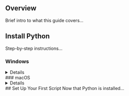 ## Overview
Brief intro to what this guide covers...

## Install Python
Step-by-step instructions...

### Windows
<details>
Windows-specific steps...
1. step
2. step
3. step
</details>
### macOS  
<details>
Mac-specific steps...
1. step
2. step
</details>
## Set Up Your First Script
Now that Python is installed...